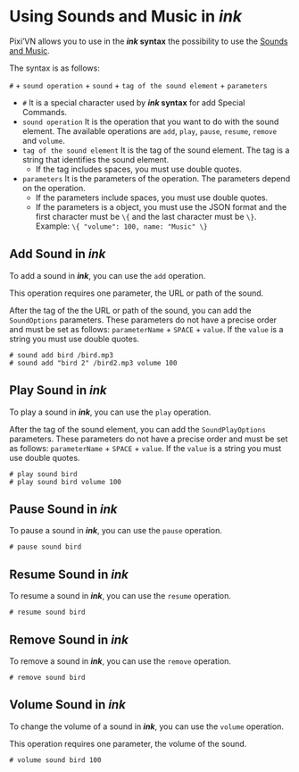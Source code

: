 # Using Sounds and Music in *ink*

Pixi’VN allows you to use in the ***ink* syntax** the possibility to use the [Sounds and Music](/start/sound.md).

The syntax is as follows:

`#` + `sound operation` + `sound` + `tag of the sound element` + `parameters`

* `#` It is a special character used by ***ink* syntax** for add Special Commands.
* `sound operation` It is the operation that you want to do with the sound element. The available operations are `add`, `play`, `pause`, `resume`, `remove` and `volume`.
* `tag of the sound element` It is the tag of the sound element. The tag is a string that identifies the sound element.
  * If the tag includes spaces, you must use double quotes.
* `parameters` It is the parameters of the operation. The parameters depend on the operation.
  * If the parameters include spaces, you must use double quotes.
  * If the parameters is a object, you must use the JSON format and the first character must be `\{` and the last character must be `\}`. Example: `\{ "volume": 100, name: "Music" \}`

## Add Sound in *ink*

To add a sound in ***ink***, you can use the `add` operation.

This operation requires one parameter, the URL or path of the sound.

After the tag of the the URL or path of the sound, you can add the `SoundOptions` parameters. These parameters do not have a precise order and must be set as follows: `parameterName` + `SPACE` + `value`. If the `value` is a string you must use double quotes.

```ink
# sound add bird /bird.mp3
# sound add "bird 2" /bird2.mp3 volume 100
```

## Play Sound in *ink*

To play a sound in ***ink***, you can use the `play` operation.

After the tag of the sound element, you can add the `SoundPlayOptions` parameters. These parameters do not have a precise order and must be set as follows: `parameterName` + `SPACE` + `value`. If the `value` is a string you must use double quotes.

```ink
# play sound bird
# play sound bird volume 100
```

## Pause Sound in *ink*

To pause a sound in ***ink***, you can use the `pause` operation.

```ink
# pause sound bird
```

## Resume Sound in *ink*

To resume a sound in ***ink***, you can use the `resume` operation.

```ink
# resume sound bird
```

## Remove Sound in *ink*

To remove a sound in ***ink***, you can use the `remove` operation.

```ink
# remove sound bird
```

## Volume Sound in *ink*

To change the volume of a sound in ***ink***, you can use the `volume` operation.

This operation requires one parameter, the volume of the sound.

```ink
# volume sound bird 100
```
